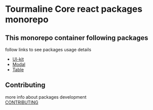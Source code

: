 # Tourmaline Core react packages monorepo

## This monorepo container following packages
follow links to see packages usage details
- [UI-kit](packages/tc-react-ui-kit)
- [Modal](packages/tc-react-modal)
- [Table](packages/react-table-responsive)

## Contributing
more info about packages development\
[CONTRIBUTING](CONTRIBUTING.md)
